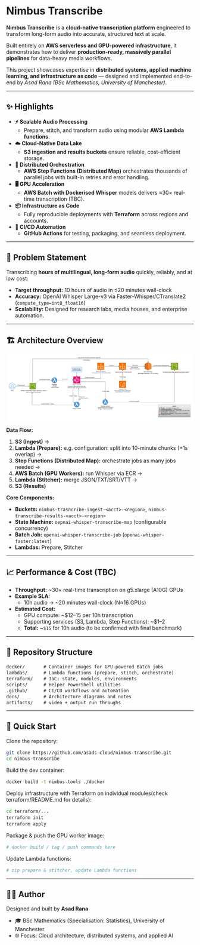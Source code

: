 # Nimbus Transcribe  

**Nimbus Transcribe** is a **cloud-native transcription platform** engineered to transform long-form audio into accurate, structured text at scale.  

Built entirely on **AWS serverless and GPU-powered infrastructure**, it demonstrates how to deliver **production-ready, massively parallel pipelines** for data-heavy media workflows.  

This project showcases expertise in **distributed systems, applied machine learning, and infrastructure as code** — designed and implemented end-to-end by *Asad Rana (BSc Mathematics, University of Manchester)*.  

---

## ✨ Highlights  

- **⚡ Scalable Audio Processing**  
  - Prepare, stitch, and transform audio using modular **AWS Lambda functions**.  
- **☁️ Cloud-Native Data Lake**  
  - **S3 ingestion and results buckets** ensure reliable, cost-efficient storage.  
- **🔄 Distributed Orchestration**  
  - **AWS Step Functions (Distributed Map)** orchestrates thousands of parallel jobs with built-in retries and error handling.  
- **🖥️ GPU Acceleration**  
  - **AWS Batch with Dockerised Whisper** models delivers ≈30× real-time transcription (TBC).  
- **📦 Infrastructure as Code**  
  - Fully reproducible deployments with **Terraform** across regions and accounts.  
- **🤖 CI/CD Automation**  
  - **GitHub Actions** for testing, packaging, and seamless deployment.  

---

## 🎯 Problem Statement  

Transcribing **hours of multilingual, long-form audio** quickly, reliably, and at low cost:  

- **Target throughput:** 10 hours of audio in ≤20 minutes wall-clock  
- **Accuracy:** OpenAI Whisper Large-v3 via Faster-Whisper/CTranslate2 (`compute_type=int8_float16`)  
- **Scalability:** Designed for research labs, media houses, and enterprise automation.  

---

## 🏗️ Architecture Overview  

![Architecture Diagram](docs/architecture-diagram.png)  

**Data Flow:**  
1. **S3 (Ingest)** →  
2. **Lambda (Prepare):** e.g. configuration: split into 10-minute chunks (+1s overlap) →  
3. **Step Functions (Distributed Map):** orchestrate jobs as many jobs needed →  
4. **AWS Batch (GPU Workers):** run Whisper via ECR →  
5. **Lambda (Stitcher):** merge JSON/TXT/SRT/VTT →  
6. **S3 (Results)**  

**Core Components:**  
- **Buckets:** `nimbus-trasncribe-ingest-<acct>-<region>`, `nimbus-transcribe-results-<acct>-<region>`  
- **State Machine:** `oepnai-whisper-transcribe-map` (configurable concurrency)  
- **Batch Job:** `openai-whisper-transcribe-job` (`openai-whisper-faster:latest`)  
- **Lambdas:** Prepare, Stitcher  

---

## 📈 Performance & Cost (TBC)  

- **Throughput:** ~30× real-time transcription on g5.xlarge (A10G) GPUs  
- **Example SLA:**  
  - 10h audio → ~20 minutes wall-clock (N≈16 GPUs)  
- **Estimated Cost:**  
  - GPU compute: ~$12–15 per 10h transcription  
  - Supporting services (S3, Lambda, Step Functions): ~$1–2  
  - **Total:** ~`$15` for 10h audio (to be confirmed with final benchmark)  

---

## 📂 Repository Structure  

```
docker/       # Container images for GPU-powered Batch jobs
lambdas/      # Lambda functions (prepare, stitch, orchestrate)
terraform/    # IaC: state, modules, environments
scripts/      # Helper PowerShell utilities
.github/      # CI/CD workflows and automation
docs/         # Architecture diagrams and notes
artifacts/    # video + output run throughs
```  

---

## 🚀 Quick Start  

Clone the repository:  

```bash
git clone https://github.com/asads-cloud/nimbus-transcribe.git
cd nimbus-transcribe
```

Build the dev container:  

```bash
docker build -t nimbus-tools ./docker
```

Deploy infrastructure with Terraform on individual modules(check terraform/README.md for details):  

```bash
cd terraform/...
terraform init
terraform apply
```

Package & push the GPU worker image:  

```powershell
# docker build / tag / push commands here
```

Update Lambda functions:  

```powershell
# zip prepare & stitcher, update Lambda functions
```

---

## 👨‍💻 Author  

Designed and built by **Asad Rana**  
- 🎓 BSc Mathematics (Specialisation: Statistics), University of Manchester  
- 🌐 Focus: Cloud architecture, distributed systems, and applied AI  
